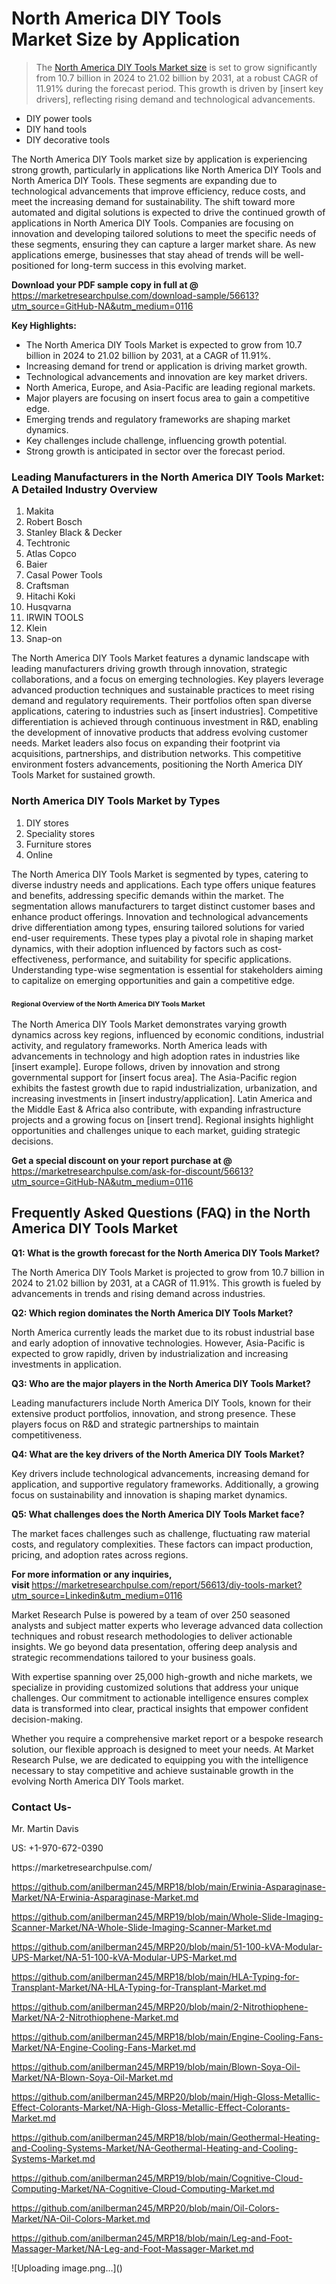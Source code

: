 <h1>North America DIY Tools Market&nbsp;Size by Application</h1><blockquote><p>The <a href="https://marketresearchpulse.com/download-sample/56613?utm_source=GitHub-NA&amp;utm_medium=0116">North America DIY Tools Market size</a> is set to grow significantly from 10.7 billion in 2024 to 21.02 billion by 2031, at a robust CAGR of 11.91% during the forecast period. This growth is driven by [insert key drivers], reflecting rising demand and technological advancements.</p></blockquote><ul><li>DIY power tools<li> DIY hand tools<li> DIY decorative tools</li></ul><p>The North America DIY Tools market size by application is experiencing strong growth, particularly in applications like North America DIY Tools and North America DIY Tools. These segments are expanding due to technological advancements that improve efficiency, reduce costs, and meet the increasing demand for sustainability. The shift toward more automated and digital solutions is expected to drive the continued growth of applications in North America DIY Tools. Companies are focusing on innovation and developing tailored solutions to meet the specific needs of these segments, ensuring they can capture a larger market share. As new applications emerge, businesses that stay ahead of trends will be well-positioned for long-term success in this evolving market.</p><p><strong>Download your PDF sample copy in full at @ </strong><a href="https://marketresearchpulse.com/download-sample/56613?utm_source=GitHub-NA&amp;utm_medium=0116">https://marketresearchpulse.com/download-sample/56613?utm_source=GitHub-NA&amp;utm_medium=0116</a></p><p><strong>Key Highlights: </strong></p><ul><li>The North America DIY Tools Market is expected to grow from 10.7 billion in 2024 to 21.02 billion by 2031, at a CAGR of 11.91%.</li><li>Increasing demand for trend or application is driving market growth.</li><li>Technological advancements and innovation are key market drivers.</li><li>North America, Europe, and Asia-Pacific are leading regional markets.</li><li>Major players are focusing on insert focus area to gain a competitive edge.</li><li>Emerging trends and regulatory frameworks are shaping market dynamics.</li><li>Key challenges include challenge, influencing growth potential.</li><li>Strong growth is anticipated in sector over the forecast period.</li></ul><h3>Leading Manufacturers in the North America DIY Tools Market: A Detailed Industry Overview</h3><ol><li>Makita</li><li>Robert Bosch</li><li>Stanley Black & Decker</li><li>Techtronic</li><li>Atlas Copco</li><li>Baier</li><li>Casal Power Tools</li><li>Craftsman</li><li>Hitachi Koki</li><li>Husqvarna</li><li>IRWIN TOOLS</li><li>Klein</li><li>Snap-on</li></ol><div class="flex max-w-full flex-col flex-grow"><div class="min-h-8 text-message flex w-full flex-col items-end gap-2 whitespace-normal break-words [.text-message+&amp;]:mt-5" dir="auto" data-message-author-role="assistant" data-message-id="fd8432e4-4910-450d-b182-61b7bfb0a01f" data-message-model-slug="gpt-4o"><div class="flex w-full flex-col gap-1 empty:hidden first:pt-[3px]"><div class="markdown prose w-full break-words dark:prose-invert light"><p>The North America DIY Tools Market features a dynamic landscape with leading manufacturers driving growth through innovation, strategic collaborations, and a focus on emerging technologies. Key players leverage advanced production techniques and sustainable practices to meet rising demand and regulatory requirements. Their portfolios often span diverse applications, catering to industries such as [insert industries]. Competitive differentiation is achieved through continuous investment in R&amp;D, enabling the development of innovative products that address evolving customer needs. Market leaders also focus on expanding their footprint via acquisitions, partnerships, and distribution networks. This competitive environment fosters advancements, positioning the North America DIY Tools Market for sustained growth.</p></div></div></div></div><h3>North America DIY Tools Market by Types</h3><ol><li>DIY stores<li> Speciality stores<li> Furniture stores<li> Online</li></ol><div class="flex max-w-full flex-col flex-grow"><div class="min-h-8 text-message flex w-full flex-col items-end gap-2 whitespace-normal break-words [.text-message+&amp;]:mt-5" dir="auto" data-message-author-role="assistant" data-message-id="084470be-0bb7-4664-bddf-5156b4f41249" data-message-model-slug="gpt-4o-mini"><div class="flex w-full flex-col gap-1 empty:hidden first:pt-[3px]"><div class="markdown prose w-full break-words dark:prose-invert light"><p>The North America DIY Tools Market is segmented by types, catering to diverse industry needs and applications. Each type offers unique features and benefits, addressing specific demands within the market. The segmentation allows manufacturers to target distinct customer bases and enhance product offerings. Innovation and technological advancements drive differentiation among types, ensuring tailored solutions for varied end-user requirements. These types play a pivotal role in shaping market dynamics, with their adoption influenced by factors such as cost-effectiveness, performance, and suitability for specific applications. Understanding type-wise segmentation is essential for stakeholders aiming to capitalize on emerging opportunities and gain a competitive edge.</p></div></div></div></div><h3><span style="font-size: 11px;">Regional Overview of the North America DIY Tools Market</span></h3><div class="flex max-w-full flex-col flex-grow"><div class="min-h-8 text-message flex w-full flex-col items-end gap-2 whitespace-normal break-words [.text-message+&amp;]:mt-5" dir="auto" data-message-author-role="assistant" data-message-id="e9038762-ce64-4e30-91c9-9bd413514231" data-message-model-slug="gpt-4o-mini"><div class="flex w-full flex-col gap-1 empty:hidden first:pt-[3px]"><div class="markdown prose w-full break-words dark:prose-invert light"><p>The North America DIY Tools Market demonstrates varying growth dynamics across key regions, influenced by economic conditions, industrial activity, and regulatory frameworks. North America leads with advancements in technology and high adoption rates in industries like [insert example]. Europe follows, driven by innovation and strong governmental support for [insert focus area]. The Asia-Pacific region exhibits the fastest growth due to rapid industrialization, urbanization, and increasing investments in [insert industry/application]. Latin America and the Middle East &amp; Africa also contribute, with expanding infrastructure projects and a growing focus on [insert trend]. Regional insights highlight opportunities and challenges unique to each market, guiding strategic decisions.</p></div></div></div></div><p><strong>Get a special discount on your report purchase at @ </strong><a href="https://marketresearchpulse.com/ask-for-discount/56613?utm_source=GitHub-NA&amp;utm_medium=0116">https://marketresearchpulse.com/ask-for-discount/56613?utm_source=GitHub-NA&amp;utm_medium=0116</a></p><h2>Frequently Asked Questions (FAQ) in the North America DIY Tools Market</h2><p><strong>Q1: What is the growth forecast for the North America DIY Tools Market?</strong></p><p>The North America DIY Tools Market is projected to grow from 10.7 billion in 2024 to 21.02 billion by 2031, at a CAGR of 11.91%. This growth is fueled by advancements in trends and rising demand across industries.</p><p><strong>Q2: Which region dominates the North America DIY Tools Market?</strong></p><p>North America currently leads the market due to its robust industrial base and early adoption of innovative technologies. However, Asia-Pacific is expected to grow rapidly, driven by industrialization and increasing investments in application.</p><p><strong>Q3: Who are the major players in the North America DIY Tools Market?</strong></p><p>Leading manufacturers include North America DIY Tools, known for their extensive product portfolios, innovation, and strong presence. These players focus on R&amp;D and strategic partnerships to maintain competitiveness.</p><p><strong>Q4: What are the key drivers of the North America DIY Tools Market?</strong></p><p>Key drivers include technological advancements, increasing demand for application, and supportive regulatory frameworks. Additionally, a growing focus on sustainability and innovation is shaping market dynamics.</p><p><strong>Q5: What challenges does the North America DIY Tools Market face?</strong></p><p>The market faces challenges such as challenge, fluctuating raw material costs, and regulatory complexities. These factors can impact production, pricing, and adoption rates across regions.</p><p><strong>For more information or any inquiries, visit&nbsp;</strong><a href="https://marketresearchpulse.com/report/56613/diy-tools-market?utm_source=Linkedin&utm_medium=0116">https://marketresearchpulse.com/report/56613/diy-tools-market?utm_source=Linkedin&utm_medium=0116</a></p><p>Market Research Pulse is powered by a team of over 250 seasoned analysts and subject matter experts who leverage advanced data collection techniques and robust research methodologies to deliver actionable insights. We go beyond data presentation, offering deep analysis and strategic recommendations tailored to your business goals.</p><p>With expertise spanning over 25,000 high-growth and niche markets, we specialize in providing customized solutions that address your unique challenges. Our commitment to actionable intelligence ensures complex data is transformed into clear, practical insights that empower confident decision-making.</p><p>Whether you require a comprehensive market report or a bespoke research solution, our flexible approach is designed to meet your needs. At Market Research Pulse, we are dedicated to equipping you with the intelligence necessary to stay competitive and achieve sustainable growth in the evolving North America DIY Tools market.</p><h3><strong>Contact Us-</strong></h3><p>Mr. Martin Davis</p><p>US: +1-970-672-0390</p><p>https://marketresearchpulse.com/</p><p><a href="https://github.com/anilberman245/MRP18/blob/main/Erwinia-Asparaginase-Market/NA-Erwinia-Asparaginase-Market.md">https://github.com/anilberman245/MRP18/blob/main/Erwinia-Asparaginase-Market/NA-Erwinia-Asparaginase-Market.md</a></p><p><a href="https://github.com/anilberman245/MRP19/blob/main/Whole-Slide-Imaging-Scanner-Market/NA-Whole-Slide-Imaging-Scanner-Market.md">https://github.com/anilberman245/MRP19/blob/main/Whole-Slide-Imaging-Scanner-Market/NA-Whole-Slide-Imaging-Scanner-Market.md</a></p><p><a href="https://github.com/anilberman245/MRP20/blob/main/51-100-kVA-Modular-UPS-Market/NA-51-100-kVA-Modular-UPS-Market.md">https://github.com/anilberman245/MRP20/blob/main/51-100-kVA-Modular-UPS-Market/NA-51-100-kVA-Modular-UPS-Market.md</a></p><p><a href="https://github.com/anilberman245/MRP18/blob/main/HLA-Typing-for-Transplant-Market/NA-HLA-Typing-for-Transplant-Market.md">https://github.com/anilberman245/MRP18/blob/main/HLA-Typing-for-Transplant-Market/NA-HLA-Typing-for-Transplant-Market.md</a></p><p><a href="https://github.com/anilberman245/MRP20/blob/main/2-Nitrothiophene-Market/NA-2-Nitrothiophene-Market.md">https://github.com/anilberman245/MRP20/blob/main/2-Nitrothiophene-Market/NA-2-Nitrothiophene-Market.md</a></p><p><a href="https://github.com/anilberman245/MRP18/blob/main/Engine-Cooling-Fans-Market/NA-Engine-Cooling-Fans-Market.md">https://github.com/anilberman245/MRP18/blob/main/Engine-Cooling-Fans-Market/NA-Engine-Cooling-Fans-Market.md</a></p><p><a href="https://github.com/anilberman245/MRP19/blob/main/Blown-Soya-Oil-Market/NA-Blown-Soya-Oil-Market.md">https://github.com/anilberman245/MRP19/blob/main/Blown-Soya-Oil-Market/NA-Blown-Soya-Oil-Market.md</a></p><p><a href="https://github.com/anilberman245/MRP20/blob/main/High-Gloss-Metallic-Effect-Colorants-Market/NA-High-Gloss-Metallic-Effect-Colorants-Market.md">https://github.com/anilberman245/MRP20/blob/main/High-Gloss-Metallic-Effect-Colorants-Market/NA-High-Gloss-Metallic-Effect-Colorants-Market.md</a></p><p><a href="https://github.com/anilberman245/MRP18/blob/main/Geothermal-Heating-and-Cooling-Systems-Market/NA-Geothermal-Heating-and-Cooling-Systems-Market.md">https://github.com/anilberman245/MRP18/blob/main/Geothermal-Heating-and-Cooling-Systems-Market/NA-Geothermal-Heating-and-Cooling-Systems-Market.md</a></p><p><a href="https://github.com/anilberman245/MRP19/blob/main/Cognitive-Cloud-Computing-Market/NA-Cognitive-Cloud-Computing-Market.md">https://github.com/anilberman245/MRP19/blob/main/Cognitive-Cloud-Computing-Market/NA-Cognitive-Cloud-Computing-Market.md</a></p><p><a href="https://github.com/anilberman245/MRP20/blob/main/Oil-Colors-Market/NA-Oil-Colors-Market.md">https://github.com/anilberman245/MRP20/blob/main/Oil-Colors-Market/NA-Oil-Colors-Market.md</a></p><p><a href="https://github.com/anilberman245/MRP18/blob/main/Leg-and-Foot-Massager-Market/NA-Leg-and-Foot-Massager-Market.md">https://github.com/anilberman245/MRP18/blob/main/Leg-and-Foot-Massager-Market/NA-Leg-and-Foot-Massager-Market.md</a></p>
![Uploading image.png…]()
